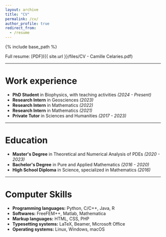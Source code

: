 ```yaml
---
layout: archive
title: "CV"
permalink: /cv/
author_profile: true
redirect_from:
  - /resume
---
```


{% include base_path %}

Full resume: [PDF]({{ site.url }}/files/CV - Camille Celaries.pdf)

***

Work experience
======

* <b>PhD Student</b> in Biophysics, with teaching activities <i>(2024 - Present)</i>
* <b>Research Intern</b> in Geosciences <i>(2023)</i>
* <b>Research Intern</b> in Mathematics <i>(2022)</i>
* <b>Research Intern</b> in Mathematics <i>(2021)</i>
* <b>Private Tutor</b> in Sciences and Humanities <i>(2017 - 2023)</i>

***

Education
======

* <b>Master's Degree</b> in Theoretical and Numerical Analysis of PDEs <i>(2020 - 2023)</i>
* <b>Bachelor's Degree</b> in Pure and Applied Mathematics <i>(2016 - 2020)</i>
* <B>High School Diploma</B> in Science, specialized in Mathematics <i>(2016)</i>

***

Computer Skills
======

* <b>Programming languages:</b> Python, C/C++, Java, R
* <b>Softwares:</b> FreeFEM++, Matlab, Mathematica
* <b>Markup languages:</b> HTML, CSS, PHP
* <b>Typesetting systems:</b> LaTeX, Beamer, Microsoft Office
* <b>Operating systems:</b> Linux, Windows, macOS
